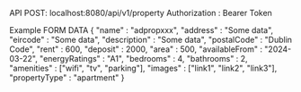 API POST: localhost:8080/api/v1/property
Authorization : Bearer Token

Example FORM DATA
{
    "name" : "adpropxxx",
    "address" : "Some data",
    "eircode" : "Some data",
    "description" : "Some data",
    "postalCode" : "Dublin Code",
    "rent" : 600,
    "deposit" : 2000,
    "area" : 500,
    "availableFrom" : "2024-03-22",
    "energyRatings" : "A1",
    "bedrooms" : 4,
    "bathrooms" : 2,
    "amenities" : ["wifi", "tv", "parking"],
    "images" : ["link1", "link2", "link3"],
    "propertyType" : "apartment"
}